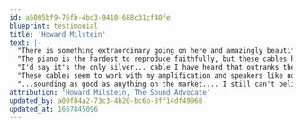 ```yaml
---
id: a5005bf9-76fb-4bd3-9410-688c31cf40fe
blueprint: testimonial
title: 'Howard Milstein'
text: |-
  "There is something extraordinary going on here and amazingly beautiful in the initial trials. Could it be magic?"
  "The piano is the hardest to reproduce faithfully, but these cables have done an excellent job so far...I was a bit shocked to hear such reverbera(tion) on the Benjamin Britten ECO strings, that heretofore were a bit lively and shouty...this told me something special was going on with these cables..."
  "I'd say it's the only silver... cable I have heard that outranks the most expensive all-copper I have ever heard!"
  "These cables seem to work with my amplification and speakers like nothing I have heard before, and that's saying something for ANY TYPE OF CABLE!"
  "...sounding as good as anything on the market.... I still can't believe it is so...and that goes for almost every other cable I have tried. (My past reviews have a subtle disdain for silver-plated copper.) Your pricing for the gauge that I have (AgPur12, $6k 2.5M) is quite amazing compared to other high end companies! I'm enjoying this cable more than anything I have in a long while...it is perfect in the upper mid-high frequencies at this point in my evaluation(,) with a smooth ambient effect and much detail and huge soundstaging. Nothing ever SHOUTS AT YOU...they are that musical!!"
attribution: 'Howard Milstein, The Sound Advocate'
updated_by: a00f84a2-73c3-4b20-bc6b-8ff14df49968
updated_at: 1667845096
---
```

